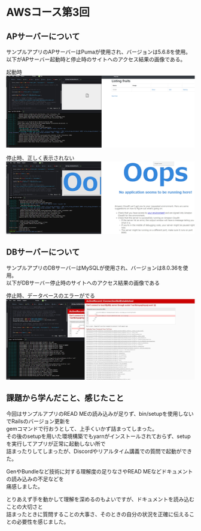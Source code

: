 # AWSコース第3回

## APサーバーについて
サンプルアプリのAPサーバーはPumaが使用され、バージョンは5.6.8を使用。  
以下がAPサーバー起動時と停止時のサイトへのアクセス結果の画像である。  

起動時  
![起動時画像](/img/lecture03/API-Server-Start.jpg)

停止時、正しく表示されない  
![停止時画像](/img/lecture03/API-Server-Stop.jpg)


## DBサーバーについて
サンプルアプリのDBサーバーはMySQLが使用され、バージョンは8.0.36を使用。  
以下がDBサーバー停止時のサイトへのアクセス結果の画像である  

停止時、データベースのエラーがでる  
![DB停止時画像](/img/lecture03/DB-Server-Stop.jpg) 


## 課題から学んだこと、感じたこと
今回はサンプルアプリのREAD MEの読み込みが足りず、bin/setupを使用しないでRailsのバージョン更新を  
gemコマンドで行おうとして、上手くいかず詰まってしまった。  
その後のsetupを用いた環境構築でもyarnがインストールされておらず、setupを実行してアプリが正常に起動しない所で  
詰まったりしてしまったが、Discordやリアルタイム講義での質問で起動ができた。


GenやBundleなど技術に対する理解度の足りなさやREAD MEなどドキュメントの読み込みの不足などを  
痛感しました。

とりあえず手を動かして理解を深めるのもよいですが、ドキュメントを読み込むことの大切さと  
詰まったときに質問することの大事さ、そのときの自分の状況を正確に伝えることの必要性を感じました。
